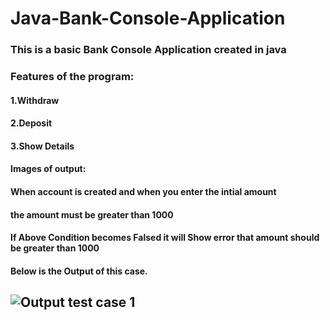 # Java-Bank-Console-Application

### This is a basic Bank Console Application created in java

### Features of the program:

#### 1.Withdraw

#### 2.Deposit

#### 3.Show Details

#### Images of output: 
#### When account is created and when you enter the intial amount<br>
#### the amount must be greater than 1000<br>
#### If Above Condition becomes Falsed it will Show error that amount should be greater than  1000<br> 
#### Below is the Output of this case.<br>
![Output test case 1](https://imgur.com/8wfIAe8)<br>
---









